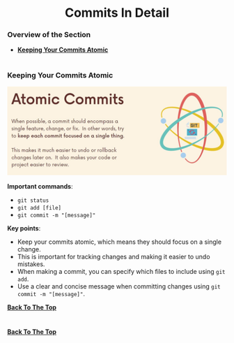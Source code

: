<h1 align="center">Commits In Detail</h1>

### Overview of the Section
* **[Keeping Your Commits Atomic](#atomic)**


#
### <a name="Atomic">Keeping Your Commits Atomic</a>

![Atomic](https://github.com/tsokac2/-_-_Git_and_GitHub_CheatSheet/blob/main/src/11.JPG)

**Important commands**:

- ``git status``
- ``git add [file]``
- ``git commit -m "[message]"``

**Key points**:

- Keep your commits atomic, which means they should focus on a single change.
- This is important for tracking changes and making it easier to undo mistakes.
- When making a commit, you can specify which files to include using ``git add``.
- Use a clear and concise message when committing changes using ``git commit -m "[message]"``.

**[Back To The Top](#Overview-of-the-Section)**
#


**[Back To The Top](#Overview-of-the-Section)**
#